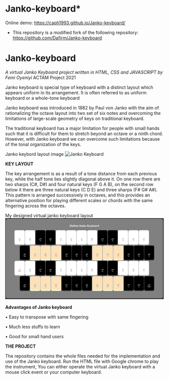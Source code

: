# Janko-keyboard*

Online demo: https://caph1993.github.io/Janko-keyboard/

* This repository is a modified fork of the following repository: https://github.com/Dafirm/Janko-keyboard

# Janko-keyboard

*A virtual Janko Keyboard project written in HTML, CSS and JAVASCRIPT
by Femi Oyeniyi* ACTAM Project 2021 

Janko keyboard is special type of keyboard with a distinct layout which appears uniform in its arrangement.
It is often referred to as uniform keyboard or a whole-tone keyboard

Janko keyboard was introduced in 1882 by Paul von Janko with the aim of rationalizing the octave layout into two set of six notes and overcoming the limitations of large-scale geometry of keys on traditional keyboard.

The traditional keyboard has a major limitation for people with small hands such that it is difficult for them to stretch beyond an octave or a ninth chord. However, with Janko keyboard we can overcome such limitations because of the tonal organization of the keys.


Janko keybord layout image
![Janko Keyboard](https://upload.wikimedia.org/wikipedia/commons/thumb/c/cf/Janko_keyboard.svg/1200px-Janko_keyboard.svg.png)

**KEY LAYOUT**


The key arrangement is as a result of a tone distance from each previous key, while the half tone lies slightly diagonal above it. On one row there are two sharps (C#, D#) and four natural keys (F G A B), on the second row below it there are three natural keys (C D E) and three sharps (F# G# A#). This pattern is arranged successively in octaves, and this provides an alternative position for playing different scales or chords with the same fingering across the octaves.


My designed virtual janko keyboard layout
<img src=https://github.com/Dafirm/Janko-keyboard/blob/fb0a798778f3572e4711c783febb76982a3fbac4/janko%20keyboard.PNG>

**Advantages of Janko keyboard**

•	Easy to transpose with same fingering

•	Much less stuffs to learn 

•	Good for small hand users

**THE PROJECT**

The repository contains the whole files needed for the implementation and use of the Janko keyboard. 
Run the HTML file with Google chrome to play the instrument,
You can either operate the virtual Janko keyboard with a mouse click event or your computer keyboard.
